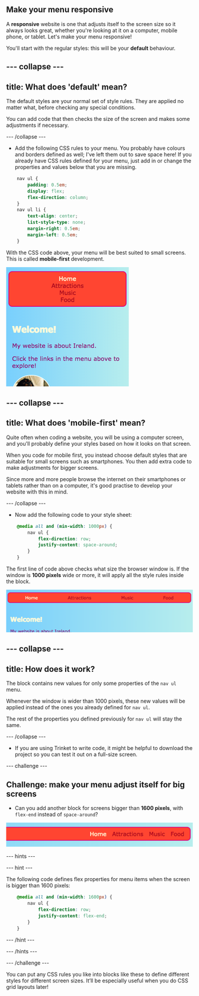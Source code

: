 ## Make your menu responsive

A **responsive** website is one that adjusts itself to the screen size so it always looks great, whether you're looking at it on a computer, mobile phone, or tablet. Let's make your menu responsive!

You'll start with the regular styles: this will be your **default** behaviour.

## \--- collapse \---

## title: What does 'default' mean?

The default styles are your normal set of style rules. They are applied no matter what, before checking any special conditions.

You can add code that then checks the size of the screen and makes some adjustments if necessary.

\--- /collapse \---

+ Add the following CSS rules to your menu. You probably have colours and borders defined as well; I've left them out to save space here! If you already have CSS rules defined for your menu, just add in or change the properties and values below that you are missing.

```css
    nav ul {
        padding: 0.5em;
        display: flex;
        flex-direction: column;
    }
    nav ul li {
        text-align: center; 
        list-style-type: none;
        margin-right: 0.5em;
        margin-left: 0.5em;
    }
```

With the CSS code above, your menu will be best suited to small screens. This is called **mobile-first** development.

![Menu items stacked vertically on a small screen](images/responsiveMenuMobile.png)

## \--- collapse \---

## title: What does 'mobile-first' mean?

Quite often when coding a website, you will be using a computer screen, and you'll probably define your styles based on how it looks on that screen.

When you code for mobile first, you instead choose default styles that are suitable for small screens such as smartphones. You then add extra code to make adjustments for bigger screens.

Since more and more people browse the internet on their smartphones or tablets rather than on a computer, it's good practise to develop your website with this in mind.

\--- /collapse \---

+ Now add the following code to your style sheet:

```css
    @media all and (min-width: 1000px) {
        nav ul {
            flex-direction: row;
            justify-content: space-around;
        }
    }
```

The first line of code above checks what size the browser window is. If the window is **1000 pixels** wide or more, it will apply all the style rules inside the block.

![Menu items spaced evenly across one line on a wider screen](images/responsiveMenuMedium.png)

## \--- collapse \---

## title: How does it work?

The block contains new values for only some properties of the `nav ul` menu.

Whenever the window is wider than 1000 pixels, these new values will be applied instead of the ones you already defined for `nav ul`.

The rest of the properties you defined previously for `nav ul` will stay the same.

\--- /collapse \---

+ If you are using Trinket to write code, it might be helpful to download the project so you can test it out on a full-size screen.

\--- challenge \---

## Challenge: make your menu adjust itself for big screens

+ Can you add another block for screens bigger than **1600 pixels**, with `flex-end` instead of `space-around`?

![Menu items to the right on a wide screen](images/responsiveMenuWide.png)

\--- hints \---

\--- hint \---

The following code defines flex properties for menu items when the screen is bigger than 1600 pixels:

```css
    @media all and (min-width: 1600px) {
        nav ul {
            flex-direction: row;
            justify-content: flex-end;
        }
    }  
```

\--- /hint \---

\--- /hints \---

\--- /challenge \---

You can put any CSS rules you like into blocks like these to define different styles for different screen sizes. It’ll be especially useful when you do CSS grid layouts later!